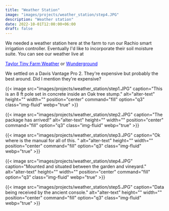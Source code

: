 ```yaml
---
title: "Weather Station"
image: "images/projects/weather_station/step4.JPG"
description: "Weather station"
date: 2022-10-01T12:00:00+06:00
draft: false
---
```

We needed a weather station here at the farm to run our Rachio smart irrigation controller. Eventually I'd like to incorporate their soil moisture suite. You can see our weather live at

<a href="https://www.taylortinyfarm.com/weather" style="color:blue">Taylor Tiny Farm Weather</a>
or
<a href="https://www.wunderground.com/dashboard/pws/KTXDRIPP288" style="color:blue">Wunderground</a>

We settled on a Davis Vantage Pro 2. They're expensive but probably the best around. Did I mention they're expensive?

{{< image src="images/projects/weather_station/step1.JPG" caption="This is an 8 ft pole set in concrete inside an Oak tree stump." alt="alter-text" height="" width="" position="center" command="fill" option="q3" class="img-fluid" webp="true" >}}


{{< image src="images/projects/weather_station/step2.JPG" caption="The package has arrived!" alt="alter-text" height="" width="" position="center" command="fill" option="q3" class="img-fluid" webp="true" >}}


{{< image src="images/projects/weather_station/step3.JPG" caption="Ok where is the manual for all of this. " alt="alter-text" height="" width="" position="center" command="fill" option="q3" class="img-fluid" webp="true" >}}


{{< image src="images/projects/weather_station/step4.JPG" caption="Mounted and situated between the garden and vineyard." alt="alter-text" height="" width="" position="center" command="fill" option="q3" class="img-fluid" webp="true" >}}


{{< image src="images/projects/weather_station/step5.JPG" caption="Data being received by the ancient console." alt="alter-text" height="" width="" position="center" command="fill" option="q3" class="img-fluid" webp="true" >}}




